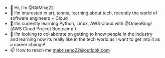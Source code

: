 - 👋 Hi, I’m @GitMike22
- 👀 I’m interested in art, tennis, learning about tech, recently the world of software engineers + Cloud
- 🌱 I’m currently learning Python, Linux, AWS Cloud with @OmenKing! (AWS Cloud Project Bootcamp!)
- 💞️ I’m looking to collaborate on getting to know people in the industry and learning how its really like in the tech world as i want to get into it as a career change!
- 📫 How to reach me mabriseno22@outlook.com

<!---
GitMike22/GitMike22 is a ✨ special ✨ repository because its `README.md` (this file) appears on your GitHub profile.
You can click the Preview link to take a look at your changes.
--->

